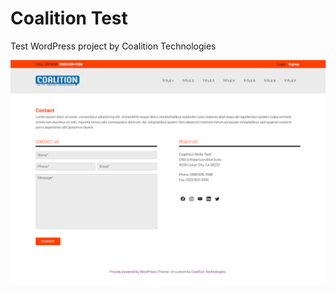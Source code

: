 # Coalition Test

Test WordPress project by Coalition Technologies

![Coalition Test](/img/coalitiontest.png)
